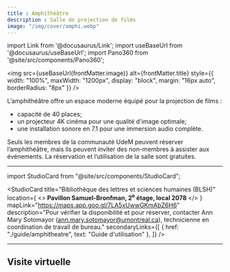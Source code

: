 ```yaml
---
title : Amphithéâtre
description : Salle de projection de films
image: "/img/cover/amphi.webp"
---
```

import Link from '@docusaurus/Link';
import useBaseUrl from '@docusaurus/useBaseUrl';
import Pano360 from '@site/src/components/Pano360';

<img 
  src={useBaseUrl(frontMatter.image)} 
  alt={frontMatter.title} 
  style={{
    width: "100%",
    maxWidth: "1200px",
    display: "block",
    margin: "16px auto",
    borderRadius: "8px"
  }} 
/>

L’amphithéâtre offre un espace moderne équipé pour la projection de films :
- capacité de 40 places;
- un projecteur 4K cinéma pour une qualité d'image optimale;
- une installation sonore en 7.1 pour une immersion audio complète.


Seuls les membres de la communauté UdeM peuvent réserver l’amphithéâtre, mais ils peuvent inviter des non-membres à assister aux événements. La réservation et l’utilisation de la salle sont gratuites.

---

import StudioCard from "@site/src/components/StudioCard";

<StudioCard
    title="Bibliothèque des lettres et sciences humaines (BLSH)"
    location={
    <><strong>
      Pavillon Samuel-Bronfman, 2<sup>e</sup> étage, local 2078
    </strong></>
  }
    mapLink="https://maps.app.goo.gl/7LA5xUwwGKmAbZ6H6"
    description="Pour vérifier la disponibilité et pour réserver, contacter Ann Mary Sotomayor (ann.mary.sotomayor@umontreal.ca), technicienne en coordination de travail de bureau."
    secondaryLinks={[
    { href: "./guide/amphitheatre", text: "Guide d'utilisation" },
  ]}
/>

---

## Visite virtuelle

<Pano360
  image="/img/pano/amphi.webp"
  legende="Vue en 360° de l'amphithéâtre"
  title="Amphithéâtre"
  alt="vue en 360° de l'amphithéâtre"
/>